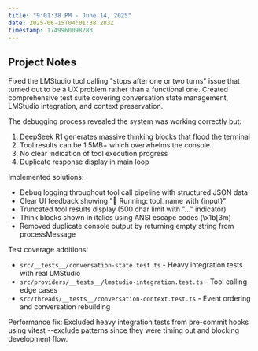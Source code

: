 ```yaml
---
title: "9:01:38 PM - June 14, 2025"
date: 2025-06-15T04:01:38.283Z
timestamp: 1749960098283
---
```


## Project Notes

Fixed the LMStudio tool calling "stops after one or two turns" issue that turned out to be a UX problem rather than a functional one. Created comprehensive test suite covering conversation state management, LMStudio integration, and context preservation.

The debugging process revealed the system was working correctly but:
1. DeepSeek R1 generates massive thinking blocks that flood the terminal
2. Tool results can be 1.5MB+ which overwhelms the console  
3. No clear indication of tool execution progress
4. Duplicate response display in main loop

Implemented solutions:
- Debug logging throughout tool call pipeline with structured JSON data
- Clear UI feedback showing "🔧 Running: tool_name with {input}" 
- Truncated tool results display (500 char limit with "..." indicator)
- Think blocks shown in italics using ANSI escape codes (\x1b[3m)
- Removed duplicate console output by returning empty string from processMessage

Test coverage additions:
- `src/__tests__/conversation-state.test.ts` - Heavy integration tests with real LMStudio
- `src/providers/__tests__/lmstudio-integration.test.ts` - Tool calling edge cases
- `src/threads/__tests__/conversation-context.test.ts` - Event ordering and conversation rebuilding

Performance fix: Excluded heavy integration tests from pre-commit hooks using vitest --exclude patterns since they were timing out and blocking development flow.
